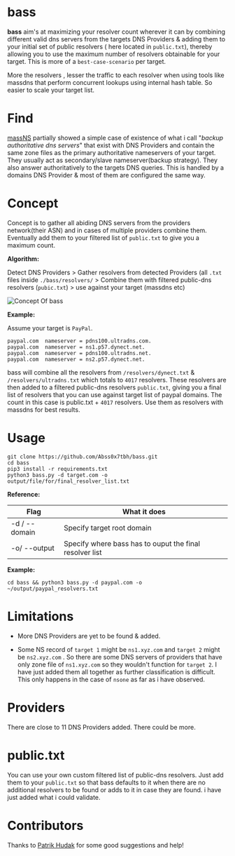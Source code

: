 # bass

**bass** aim's at maximizing your resolver count wherever it can by combining different valid dns servers from the targets DNS Providers & adding them to your initial set of public resolvers ( here located in `public.txt`), thereby allowing you to use the maximum number of resolvers obtainable for your target. This is more of a `best-case-scenario` per target.

More the resolvers , lesser the traffic to each resolver when using tools like massdns that perform concurrent lookups using internal hash table. So easier to scale your target list.

# Find

[massNS](https://github.com/Abss0x7tbh/massNS) partially showed a simple case of existence of what i call "*backup authoritative dns servers*" that exist with DNS Providers and contain the same zone files as the primary authoritative nameservers of your target. They usually act as secondary/slave nameserver(backup strategy). They also answer authoritatively to the targets DNS queries. This is handled by a domains DNS Provider & most of them are configured the same way.

# Concept

Concept is to gather all abiding DNS servers from the providers network(their ASN) and in cases of multiple providers combine them. Eventually add them to your filtered list of `public.txt` to give you a maximum count.

**Algorithm:**

Detect DNS Providers > Gather resolvers from detected Providers (all `.txt` files inside `./bass/resolvers/` > Combine them with filtered public-dns resolvers (`pubic.txt`) > use against your target (massdns etc)

![Concept Of bass](https://user-images.githubusercontent.com/32202226/65170066-cab27a80-da3f-11e9-84c1-c70973d0a684.png)

**Example:**

Assume your target is `PayPal`.

```
paypal.com	nameserver = pdns100.ultradns.com.
paypal.com	nameserver = ns1.p57.dynect.net.
paypal.com	nameserver = pdns100.ultradns.net.
paypal.com	nameserver = ns2.p57.dynect.net.
```

bass will combine all the resolvers from `/resolvers/dynect.txt` & `/resolvers/ultradns.txt` which totals to `4017` resolvers. These resolvers are then added to a filtered public-dns resolvers `public.txt`, giving you a final list of resolvers that you can use against target list of paypal domains. The count in this case is public.txt + `4017` resolvers. Use them as resolvers with massdns for best results.

# Usage


```
git clone https://github.com/Abss0x7tbh/bass.git
cd bass
pip3 install -r requirements.txt
python3 bass.py -d target.com -o output/file/for/final_resolver_list.txt
```

**Reference:**

| Flag  | What it does |
| ------------- | ------------- |
| -d / --domain  | Specify target root domain  |
| -o/ --output  | Specify where bass has to ouput the final resolver list  |



**Example:**

```
cd bass && python3 bass.py -d paypal.com -o ~/output/paypal_resolvers.txt
```

# Limitations

- More DNS Providers are yet to be found & added.

- Some NS record of `target 1` might be `ns1.xyz.com` and `target 2` might be `ns2.xyz.com` . So there are some DNS servers of providers that have only zone file of `ns1.xyz.com` so they wouldn't function for `target 2`. I have just added them all together as further classification is difficult. This only happens in the case of `nsone` as far as i have observed.

# Providers

There are close to 11 DNS Providers added. There could be more.

# public.txt

You can use your own custom filtered list of public-dns resolvers. Just add them to your `public.txt` so that bass defaults to it when there are no additional resolvers to be found or adds to it in case they are found. i have just added what i could validate.

# Contributors

Thanks to [Patrik Hudak](https://twitter.com/0xpatrik) for some good suggestions and help!
